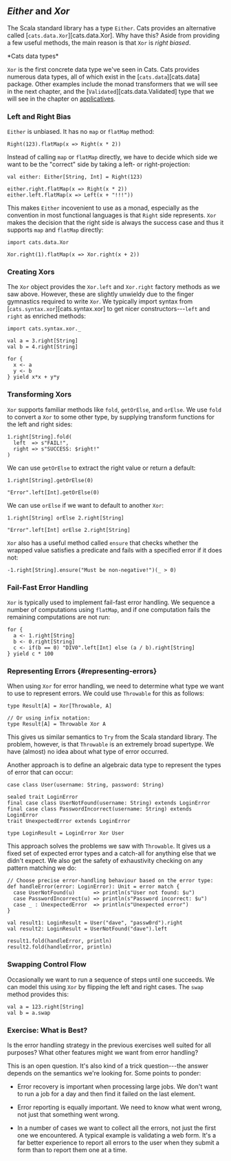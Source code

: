 ## *Either* and *Xor*

The Scala standard library has a type `Either`.
Cats provides an alternative called [`cats.data.Xor`][cats.data.Xor].
Why have this? Aside from providing a few useful methods,
the main reason is that `Xor` is *right biased*.

<div class="callout callout-info">
*Cats data types*

`Xor` is the first concrete data type we've seen in Cats.
Cats provides numerous data types,
all of which exist in the [`cats.data`][cats.data] package.
Other examples include the monad transformers that we will see in the next chapter,
and the [`Validated`][cats.data.Validated] type
that we will see in the chapter on [applicatives](#applicatives).
</div>

### Left and Right Bias

`Either` is unbiased. It has no `map` or `flatMap` method:

```tut:book:fail
Right(123).flatMap(x => Right(x * 2))
```

Instead of calling `map` or `flatMap` directly,
we have to decide which side we want to be the "correct" side
by taking a left- or right-projection:

```tut:book
val either: Either[String, Int] = Right(123)

either.right.flatMap(x => Right(x * 2))
either.left.flatMap(x => Left(x + "!!!"))
```

This makes `Either` incovenient to use as a monad,
especially as the convention in most functional languages is that `Right` side represents.
`Xor` makes the decision that the right side
is always the success case and thus it supports `map` and `flatMap` directly:

```tut:book:silent
import cats.data.Xor
```

```tut:book
Xor.right(1).flatMap(x => Xor.right(x + 2))
```

### Creating Xors

The `Xor` object provides the `Xor.left` and `Xor.right` factory methods as we saw above.
However, these are slightly unwieldy
due to the finger gymnastics required to write `Xor`.
We typically import syntax from [`cats.syntax.xor`][cats.syntax.xor]
to get nicer constructors---`left` and `right` as enriched methods:

```tut:book:silent
import cats.syntax.xor._
```

```tut:book
val a = 3.right[String]
val b = 4.right[String]

for {
  x <- a
  y <- b
} yield x*x + y*y
```

### Transforming Xors

`Xor` supports familiar methods like `fold`, `getOrElse`, and `orElse`.
We use `fold` to convert a `Xor` to some other type,
by supplying transform functions for the left and right sides:

```tut:book
1.right[String].fold(
  left  => s"FAIL!",
  right => s"SUCCESS: $right!"
)
```

We can use `getOrElse` to extract the right value or return a default:

```tut:book
1.right[String].getOrElse(0)

"Error".left[Int].getOrElse(0)
```

We can use `orElse` if we want to default to another `Xor`:

```tut:book
1.right[String] orElse 2.right[String]

"Error".left[Int] orElse 2.right[String]
```

`Xor` also has a useful method called `ensure`
that checks whether the wrapped value satisfies a predicate
and fails with a specified error if it does not:

```tut:book
-1.right[String].ensure("Must be non-negative!")(_ > 0)
```

### Fail-Fast Error Handling

`Xor` is typically used to implement fail-fast error handling.
We sequence a number of computations using `flatMap`,
and if one computation fails the remaining computations are not run:

```tut:book
for {
  a <- 1.right[String]
  b <- 0.right[String]
  c <- if(b == 0) "DIV0".left[Int] else (a / b).right[String]
} yield c * 100
```

### Representing Errors {#representing-errors}

When using `Xor` for error handling,
we need to determine what type we want to use to represent errors.
We could use `Throwable` for this as follows:

```tut:book:silent
type Result[A] = Xor[Throwable, A]

// Or using infix notation:
type Result[A] = Throwable Xor A
```

This gives us similar semantics to `Try` from the Scala standard library.
The problem, however, is that `Throwable` is an extremely broad supertype.
We have (almost) no idea about what type of error occurred.

Another approach is to define an algebraic data type
to represent the types of error that can occur:

```tut:book:silent
case class User(username: String, password: String)

sealed trait LoginError
final case class UserNotFound(username: String) extends LoginError
final case class PasswordIncorrect(username: String) extends LoginError
trait UnexpectedError extends LoginError

type LoginResult = LoginError Xor User
```

This approach solves the problems we saw with `Throwable`.
It gives us a fixed set of expected error types
and a catch-all for anything else that we didn't expect.
We also get the safety of exhaustivity checking on any pattern matching we do:

```tut:book:silent
// Choose precise error-handling behaviour based on the error type:
def handleError(error: LoginError): Unit = error match {
  case UserNotFound(u)      => println(s"User not found: $u")
  case PasswordIncorrect(u) => println(s"Password incorrect: $u")
  case _ : UnexpectedError  => println(s"Unexpected error")
}
```

```tut:book
val result1: LoginResult = User("dave", "passw0rd").right
val result2: LoginResult = UserNotFound("dave").left

result1.fold(handleError, println)
result2.fold(handleError, println)
```

### Swapping Control Flow

Occasionally we want to run a sequence of steps until one succeeds.
We can model this using `Xor` by flipping the left and right cases.
The `swap` method provides this:

```tut:book
val a = 123.right[String]
val b = a.swap
```

### Exercise: What is Best?

Is the error handling strategy in the previous exercises
well suited for all purposes?
What other features might we want from error handling?

<div class="solution">
This is an open question.
It's also kind of a trick question---the
answer depends on the semantics we're looking for.
Some points to ponder:

- Error recovery is important when processing large jobs.
We don't want to run a job for a day
and then find it failed on the last element.

- Error reporting is equally important.
We need to know what went wrong,
not just that something went wrong.

- In a number of cases we want to collect all the errors,
not just the first one we encountered.
A typical example is validating a web form.
It's a far better experience to
report all errors to the user when they submit a form
than to report them one at a time.
</div>
